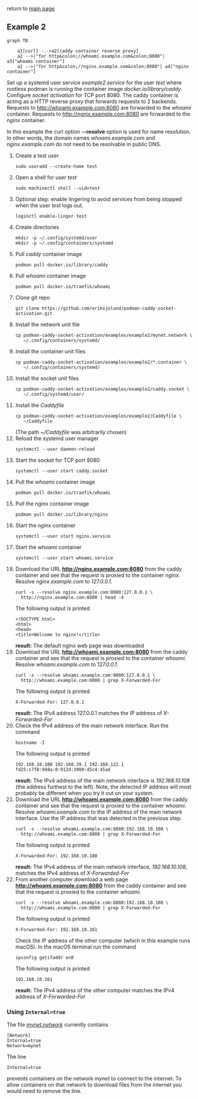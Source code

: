return to [main page](../..)

## Example 2

``` mermaid
graph TB

    a1[curl] -.->a2[caddy container reverse proxy]
    a2 -->|"for http&colon;//whoami.example.com&colon;8080"| a3["whoami container"]
    a2 -->|"for http&colon;//nginx.example.com&colon;8080"| a4["nginx container"]
```

Set up a systemd user service _example2.service_ for the user _test_ where rootless podman is
running the container image _docker.io/library/caddy_. Configure _socket activation_ for TCP port 8080.
The caddy container is acting as a HTTP reverse proxy that forwards requests to 2 backends.
Requests to http://whoami.example.com:8080 are forwarded to the _whoami_ container.
Requests to http://ngnix.example.com:8080 are forwarded to the _nginx_ container.

In this example the curl option __--resolve__ option is used for name resolution.
In other words, the domain names _whoami.example.com_ and _nginx.example.com_ do not need to be
resolvable in public DNS.

1. Create a test user
   ```
   sudo useradd --create-home test
   ```
1. Open a shell for user _test_
   ```
   sudo machinectl shell --uid=test
   ```
1. Optional step: enable lingering to avoid services from being stopped when the
   user _test_ logs out.
   ```
   loginctl enable-linger test
   ```
1. Create directories
   ```
   mkdir -p ~/.config/systemd/user
   mkdir -p ~/.config/containers/systemd
   ```
1. Pull _caddy_ container image
   ```
   podman pull docker.io/library/caddy
   ```
1. Pull _whoami_ container image
   ```
   podman pull docker.io/traefik/whoami
   ```
1. Clone git repo
   ```
   git clone https://github.com/eriksjolund/podman-caddy-socket-activation.git
   ```
1. Install the network unit file
   ```
   cp podman-caddy-socket-activation/examples/example2/mynet.network \
      ~/.config/containers/systemd/
   ```
1. Install the container unit files
   ```
   cp podman-caddy-socket-activation/examples/example2/*.container \
      ~/.config/containers/systemd/
   ```
1. Install the socket unit files
   ```
   cp podman-caddy-socket-activation/examples/example2/caddy.socket \
      ~/.config/systemd/user/
   ```
1. Install the _Caddyfile_
   ```
   cp podman-caddy-socket-activation/examples/example2/Caddyfile \
      ~/Caddyfile
   ```
   (The path _~/Caddyfile_ was arbitrarily chosen)
1. Reload the systemd user manager
   ```
   systemctl --user daemon-reload
   ```
1. Start the socket for TCP port 8080
   ```
   systemctl --user start caddy.socket
   ```
1. Pull the _whoami_ container image
   ```
   podman pull docker.io/traefik/whoami
   ```
1. Pull the nginx container image
   ```
   podman pull docker.io/library/nginx
   ```
1. Start the _nginx_ container
   ```
   systemctl --user start nginx.service
   ```
1. Start the _whoami_ container
   ```
   systemctl --user start whoami.service
   ```
1. Download the URL __http://nginx.example.com:8080__ from the caddy
   container and see that the request is proxied to the container _nginx_.
   Resolve _nginx.example.com_ to _127.0.0.1_.
   ```
   curl -s --resolve nginx.example.com:8080:127.0.0.1 \
     http://nginx.example.com:8080 | head -4
   ```
   The following output is printed
   ```
   <!DOCTYPE html>
   <html>
   <head>
   <title>Welcome to nginx!</title>
   ```
   __result:__ The default nginx web page was downloaded
1. Download the URL __http://whoami.example.com:8080__ from the caddy
   container and see that the request is proxied to the container _whoami_.
   Resolve _whoami.example.com_ to _127.0.0.1_.
   ```
   curl -s --resolve whoami.example.com:8080:127.0.0.1 \
     http://whoami.example.com:8080 | grep X-Forwarded-For
   ```
   The following output is printed
   ```
   X-Forwarded-For: 127.0.0.1
   ```
   __result:__ The IPv4 address 127.0.0.1 matches the IP address of
   _X-Forwarded-For_
1. Check the IPv4 address of the main network interface.
   Run the command
   ```
   hostname -I
   ```
   The following output is printed
   ```
   192.168.10.108 192.168.39.1 192.168.122.1 fd25:c7f8:948a:0:912d:3900:d5c4:45ad
   ```
   __result:__ The IPv4 address of the main network interface is _192.168.10.108_
   (the address furthest to the left). Note, the detected IP address will
   most probably be different when you try it out on your system.
1. Download the URL __http://whoami.example.com:8080__ from the caddy
   container and see that the request is proxied to the container _whoami_.
   Resolve _whoami.example.com_ to the IP address of the main network interface.
   Use the IP address that was detected in the previous step.
   ```
   curl -s --resolve whoami.example.com:8080:192.168.10.108 \
     http://whoami.example.com:8080 | grep X-Forwarded-For
   ```
   The following output is printed
   ```
   X-Forwarded-For: 192.168.10.108
   ```
   __result:__ The IPv4 address of the main network interface,
   _192.168.10.108_, matches the IPv4 address
   of _X-Forwarded-For_
1. From another computer download a web page __http://whoami.example.com:8080__ from the caddy
   container and see that the request is proxied to the container _whoami_.
   ```
   curl -s --resolve whoami.example.com:8080:192.168.10.108 \
     http://whoami.example.com:8080 | grep X-Forwarded-For
   ```
   The following output is printed
   ```
   X-Forwarded-For: 192.168.10.161
   ```
   Check the IP address of the other computer (which in this example runs macOS).
   In the macOS terminal run the command
   ```
   ipconfig getifaddr en0
   ```
   The following output is printed
   ```
   192.168.10.161
   ```
   __result:__ The IPv4 address of the other computer matches the IPv4 address
   of _X-Forwarded-For_

### Using `Internal=true`

The file [_mynet.network_](mynet.network) currently contains

```
[Network]
Internal=true
Network=mynet
```

The line

```
Internal=true
```

prevents containers on the network _mynet_ to connect to the internet.
To allow containers on that network to download files from the internet you
would need to remove the line.
